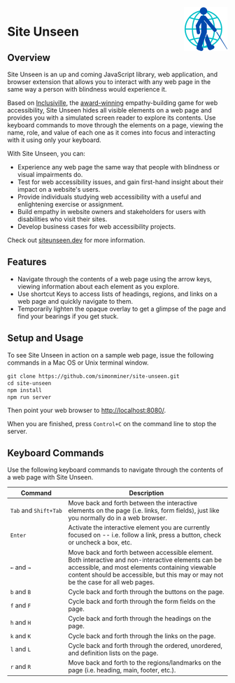 <img src="media/site-unseen-logo.png" alt="Site Unseen Logo" style="float:right;width:100px" />

# Site Unseen

## Overview

Site Unseen is an up and coming JavaScript library, web application, and  browser extension that allows you to interact with any web page in the same way a person with blindness would experience it. 

Based on [Inclusiville](https://inclusiville.com/), the [award-winning](https://www.deque.com/blog/deque-hosts-first-virtual-axe-hackathon/) empathy-building game for web accessibility, Site Unseen hides all visible elements on a web page and provides you with a simulated screen reader to explore its contents. Use keyboard commands to move through the elements on a page, viewing the name, role, and value of each one as it comes into focus and interacting with it using only your keyboard.

With Site Unseen, you can:

* Experience any web page the same way that people with blindness or visual impairments do.
* Test for web accessibility issues, and gain first-hand insight about their impact on a website's users.
* Provide individuals studying web accessibility with a useful and enlightening exercise or assignment.
* Build empathy in website owners and stakeholders for users with disabilities who visit their sites.
* Develop business cases for web accessibility projects.

Check out [siteunseen.dev](https://siteunseen.dev) for more information.

## Features

* Navigate through the contents of a web page using the arrow keys, viewing information about each element as you explore.
* Use shortcut Keys to access lists of headings, regions, and links on a web page and quickly navigate to them.
* Temporarily lighten the opaque overlay to get a glimpse of the page and find your bearings if you get stuck.

## Setup and Usage

To see Site Unseen in action on a sample web page, issue the following commands in a Mac OS or Unix terminal window.

```
git clone https://github.com/simonminer/site-unseen.git
cd site-unseen
npm install
npm run server
```

Then point your web browser to [http://localhost:8080/](http://localhost:8080/).

When you are finished, press `Control+C` on the command line to stop the server.

## Keyboard Commands

Use the following keyboard commands to navigate through the contents of a web page with Site Unseen.

|Command|Description|
|--- |--- |
|`Tab` and `Shift+Tab`|Move back and forth between the interactive elements on the page (i.e. links, form fields), just like you normally do in a web browser.|
|`Enter`|Activate the interactive element you are currently focused on -- i.e. follow a link, press a button, check or uncheck a box, etc.|
|`←` and `→`|Move back and forth between accessible element. Both interactive and non-interactive elements can be accessible, and most elements containing viewable content should be accessible, but this may or may not be the case for all web pages.|
|`b` and `B`|Cycle back and forth through the buttons on the page.|
|`f` and `F`|Cycle back and forth through the form fields on the page.|
|`h` and `H`|Cycle back and forth through the headings on the page.|
|`k` and `K`|Cycle back and forth through the links on the page.|
|`l` and `L`|Cycle back and forth through the ordered, unordered, and definition lists on the page.|
|`r` and `R`|Move back and forth to the regions/landmarks on the page (i.e. heading, main, footer, etc.).|


